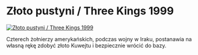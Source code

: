 Złoto pustyni / Three Kings 1999 
=============
[![Złoto pustyni / Three Kings 1999 ](http://vidos.pl/images/player.gif)](http://vidos.pl/zloto-pustyni-three-kings-1999)

 Czterech żołnierzy amerykańskich, podczas wojny w Iraku, postanawia na własną rękę zdobyć złoto Kuwejtu i bezpiecznie wrócić do bazy.
